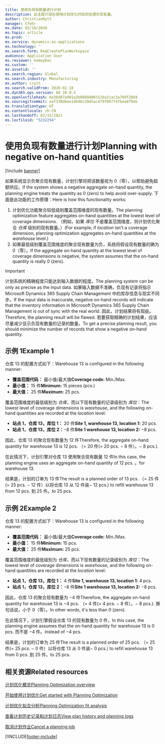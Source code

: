 ```yaml
---
title: 使用负现有数量进行计划
description: 此主题介绍在使用计划优化时如何处理负现有量。
author: ChristianRytt
manager: tfehr
ms.date: 02/18/2020
ms.topic: article
ms.prod: ''
ms.service: dynamics-ax-applications
ms.technology: ''
ms.search.form: ReqCreatePlanWorkspace
audience: Application User
ms.reviewer: kamaybac
ms.custom: ''
ms.assetid: ''
ms.search.region: Global
ms.search.industry: Manufacturing
ms.author: crytt
ms.search.validFrom: 2020-02-18
ms.dyn365.ops.version: AX 10.0.5
ms.openlocfilehash: ba36d87a991a3b0088800313da2cac3a769f2894
ms.sourcegitcommit: eaf330dbee1db96c20d5ac479f007747bea079eb
ms.translationtype: HT
ms.contentlocale: zh-CN
ms.lasthandoff: 02/15/2021
ms.locfileid: "5232294"
---
```

# <a name="planning-with-negative-on-hand-quantities"></a><span data-ttu-id="3f0fd-103">使用负现有数量进行计划</span><span class="sxs-lookup"><span data-stu-id="3f0fd-103">Planning with negative on-hand quantities</span></span>

[!include [banner](../../includes/banner.md)]

<span data-ttu-id="3f0fd-104">如果系统显示负聚合现有数量，计划引擎将把该数量视为 0（零），以帮助避免超额供应。</span><span class="sxs-lookup"><span data-stu-id="3f0fd-104">If the system shows a negative aggregate on-hand quantity, the planning engine treats the quantity as 0 (zero) to help avoid over-supply.</span></span> <span data-ttu-id="3f0fd-105">下面是此功能的工作原理：</span><span class="sxs-lookup"><span data-stu-id="3f0fd-105">Here is how this functionality works:</span></span>

1. <span data-ttu-id="3f0fd-106">计划优化功能聚合较低级别覆盖范围维度的现有数量。</span><span class="sxs-lookup"><span data-stu-id="3f0fd-106">The planning optimization feature aggregates on-hand quantities at the lowest level of coverage dimensions.</span></span> <span data-ttu-id="3f0fd-107">（例如，如果 *库位* 不是覆盖范围维度，则计划优化聚合 *仓库* 级别的现有数量。）</span><span class="sxs-lookup"><span data-stu-id="3f0fd-107">(For example, if *location* isn't a coverage dimension, planning optimization aggregates on-hand quantities at the *warehouse* level.)</span></span>
1. <span data-ttu-id="3f0fd-108">如果最低级别覆盖范围维度的聚合现有数量为负，系统将假设现有数量的确为 0（零）。</span><span class="sxs-lookup"><span data-stu-id="3f0fd-108">If the aggregate on-hand quantity at the lowest level of coverage dimensions is negative, the system assumes that the on-hand quantity is really 0 (zero).</span></span>

> [!IMPORTANT]
> <span data-ttu-id="3f0fd-109">计划系统的精确程度只能达到输入数据的程度。</span><span class="sxs-lookup"><span data-stu-id="3f0fd-109">The planning system can be only as precise as the input data.</span></span> <span data-ttu-id="3f0fd-110">如果输入数据不准确，负现有记录将指示 Microsoft Dynamics 365 Supply Chain Management 中的库存信息与现实不同步。</span><span class="sxs-lookup"><span data-stu-id="3f0fd-110">If the input data is inaccurate, negative on-hand records will indicate that the inventory information in Microsoft Dynamics 365 Supply Chain Management is out of sync with the real world.</span></span> <span data-ttu-id="3f0fd-111">因此，计划结果将有瑕疵。</span><span class="sxs-lookup"><span data-stu-id="3f0fd-111">Therefore, the planning result will be flawed.</span></span> <span data-ttu-id="3f0fd-112">若要获取精确的计划结果，应该尽量减少显示负现有数量的记录的数量。</span><span class="sxs-lookup"><span data-stu-id="3f0fd-112">To get a precise planning result, you should minimize the number of records that show a negative on-hand quantity.</span></span>

## <a name="example-1"></a><span data-ttu-id="3f0fd-113">示例 1</span><span class="sxs-lookup"><span data-stu-id="3f0fd-113">Example 1</span></span>

<span data-ttu-id="3f0fd-114">仓库 13 的配置方式如下：</span><span class="sxs-lookup"><span data-stu-id="3f0fd-114">Warehouse 13 is configured in the following manner:</span></span>

- <span data-ttu-id="3f0fd-115">**覆盖范围代码：** 最小值/最大值</span><span class="sxs-lookup"><span data-stu-id="3f0fd-115">**Coverage code:** Min./Max.</span></span>
- <span data-ttu-id="3f0fd-116">**最小值：** 15 件</span><span class="sxs-lookup"><span data-stu-id="3f0fd-116">**Minimum:** 15 pieces (pcs.)</span></span>
- <span data-ttu-id="3f0fd-117">**最大值：** 25 件</span><span class="sxs-lookup"><span data-stu-id="3f0fd-117">**Maximum:** 25 pcs.</span></span>

<span data-ttu-id="3f0fd-118">覆盖范围维度的最低级别为 *仓库*，而以下现有数量的记录级别为 *库位*：</span><span class="sxs-lookup"><span data-stu-id="3f0fd-118">The lowest level of coverage dimensions is *warehouse*, and the following on-hand quantities are recorded at the *location* level:</span></span>

- <span data-ttu-id="3f0fd-119">**站点 1，仓库 13，库位 1：** 20 件</span><span class="sxs-lookup"><span data-stu-id="3f0fd-119">**Site 1, warehouse 13, location 1:** 20 pcs.</span></span>
- <span data-ttu-id="3f0fd-120">**站点 1，仓库 13，库位 2：**&minus;8 件</span><span class="sxs-lookup"><span data-stu-id="3f0fd-120">**Site 1 warehouse 13, location 2:** &minus;8 pcs.</span></span>

<span data-ttu-id="3f0fd-121">因此，仓库 13 的聚合现有数量为 12 件</span><span class="sxs-lookup"><span data-stu-id="3f0fd-121">Therefore, the aggregate on-hand quantity for warehouse 13 is 12 pcs.</span></span> <span data-ttu-id="3f0fd-122">（= 20 件</span><span class="sxs-lookup"><span data-stu-id="3f0fd-122">(= 20 pcs.</span></span> <span data-ttu-id="3f0fd-123">&minus; 8 件）。</span><span class="sxs-lookup"><span data-stu-id="3f0fd-123">&minus; 8 pcs.).</span></span>

<span data-ttu-id="3f0fd-124">在此情况下，计划引擎对仓库 13 使用聚合现有数量 12 件</span><span class="sxs-lookup"><span data-stu-id="3f0fd-124">In this case, the planning engine uses an aggregate on-hand quantity of 12 pcs.</span></span> <span data-ttu-id="3f0fd-125">。</span><span class="sxs-lookup"><span data-stu-id="3f0fd-125">for warehouse 13.</span></span>

<span data-ttu-id="3f0fd-126">结果是，计划的订单为 13 件</span><span class="sxs-lookup"><span data-stu-id="3f0fd-126">The result is a planned order of 13 pcs.</span></span> <span data-ttu-id="3f0fd-127">（= 25 件</span><span class="sxs-lookup"><span data-stu-id="3f0fd-127">(= 25 pcs.</span></span> <span data-ttu-id="3f0fd-128">&minus; 12 件）以将仓库 13 从 12 件装</span><span class="sxs-lookup"><span data-stu-id="3f0fd-128">&minus; 12 pcs.) to refill warehouse 13 from 12 pcs.</span></span> <span data-ttu-id="3f0fd-129">到 25 件。</span><span class="sxs-lookup"><span data-stu-id="3f0fd-129">to 25 pcs.</span></span>

## <a name="example-2"></a><span data-ttu-id="3f0fd-130">示例 2</span><span class="sxs-lookup"><span data-stu-id="3f0fd-130">Example 2</span></span>

<span data-ttu-id="3f0fd-131">仓库 13 的配置方式如下：</span><span class="sxs-lookup"><span data-stu-id="3f0fd-131">Warehouse 13 is configured in the following manner:</span></span>

- <span data-ttu-id="3f0fd-132">**覆盖范围代码：** 最小值/最大值</span><span class="sxs-lookup"><span data-stu-id="3f0fd-132">**Coverage code:** Min./Max.</span></span>
- <span data-ttu-id="3f0fd-133">**最小值：** 15 件</span><span class="sxs-lookup"><span data-stu-id="3f0fd-133">**Minimum:** 15 pcs.</span></span>
- <span data-ttu-id="3f0fd-134">**最大值：** 25 件</span><span class="sxs-lookup"><span data-stu-id="3f0fd-134">**Maximum:** 25 pcs.</span></span>

<span data-ttu-id="3f0fd-135">覆盖范围维度的最低级别为 *仓库*，而以下现有数量的记录级别为 *库位*：</span><span class="sxs-lookup"><span data-stu-id="3f0fd-135">The lowest level of coverage dimensions is *warehouse*, and the following on-hand quantities are recorded at the *location* level:</span></span>

- <span data-ttu-id="3f0fd-136">**站点 1，仓库 13，库位 1：** 4 件</span><span class="sxs-lookup"><span data-stu-id="3f0fd-136">**Site 1, warehouse 13, location 1:** 4 pcs.</span></span>
- <span data-ttu-id="3f0fd-137">**站点 1，仓库 13，库位 2：**&minus;8 件</span><span class="sxs-lookup"><span data-stu-id="3f0fd-137">**Site 1 warehouse 13, location 2:** &minus;8 pcs.</span></span>

<span data-ttu-id="3f0fd-138">因此，仓库 13 的聚合现有数量为 &minus;4 件</span><span class="sxs-lookup"><span data-stu-id="3f0fd-138">Therefore, the aggregate on-hand quantity for warehouse 13 is &minus;4 pcs.</span></span> <span data-ttu-id="3f0fd-139">（= 4 件</span><span class="sxs-lookup"><span data-stu-id="3f0fd-139">(= 4 pcs.</span></span> <span data-ttu-id="3f0fd-140">&minus; 8 件）。</span><span class="sxs-lookup"><span data-stu-id="3f0fd-140">&minus; 8 pcs.).</span></span> <span data-ttu-id="3f0fd-141">换句话说，小于 0（零）。</span><span class="sxs-lookup"><span data-stu-id="3f0fd-141">In other words, it's less than 0 (zero).</span></span>

<span data-ttu-id="3f0fd-142">在此情况下，计划引擎假设仓库 13 的现有数量为 0 件，</span><span class="sxs-lookup"><span data-stu-id="3f0fd-142">In this case, the planning engine assumes that the on-hand quantity for warehouse 13 is 0 pcs.</span></span> <span data-ttu-id="3f0fd-143">而不是 &minus;4 件。</span><span class="sxs-lookup"><span data-stu-id="3f0fd-143">instead of &minus;4 pcs.</span></span>

<span data-ttu-id="3f0fd-144">结果是，计划的订单为 25 件</span><span class="sxs-lookup"><span data-stu-id="3f0fd-144">The result is a planned order of 25 pcs.</span></span> <span data-ttu-id="3f0fd-145">（= 25 件</span><span class="sxs-lookup"><span data-stu-id="3f0fd-145">(= 25 pcs.</span></span> <span data-ttu-id="3f0fd-146">&minus; 0 件）以将仓库 13 从 0 件装</span><span class="sxs-lookup"><span data-stu-id="3f0fd-146">&minus; 0 pcs.) to refill warehouse 13 from 0 pcs.</span></span> <span data-ttu-id="3f0fd-147">到 25 件。</span><span class="sxs-lookup"><span data-stu-id="3f0fd-147">to 25 pcs.</span></span>

## <a name="related-resources"></a><span data-ttu-id="3f0fd-148">相关资源</span><span class="sxs-lookup"><span data-stu-id="3f0fd-148">Related resources</span></span>

[<span data-ttu-id="3f0fd-149">计划优化概览</span><span class="sxs-lookup"><span data-stu-id="3f0fd-149">Planning Optimization overview</span></span>](planning-optimization-overview.md)

[<span data-ttu-id="3f0fd-150">开始使用计划优化</span><span class="sxs-lookup"><span data-stu-id="3f0fd-150">Get started with Planning Optimization</span></span>](get-started.md)

[<span data-ttu-id="3f0fd-151">计划优化拟合分析</span><span class="sxs-lookup"><span data-stu-id="3f0fd-151">Planning Optimization fit analysis</span></span>](planning-optimization-fit-analysis.md)

[<span data-ttu-id="3f0fd-152">查看计划历史记录和计划日志</span><span class="sxs-lookup"><span data-stu-id="3f0fd-152">View plan history and planning logs</span></span>](plan-history-logs.md)

[<span data-ttu-id="3f0fd-153">取消计划作业</span><span class="sxs-lookup"><span data-stu-id="3f0fd-153">Cancel a planning job</span></span>](cancel-planning-job.md)


[!INCLUDE[footer-include](../../../includes/footer-banner.md)]